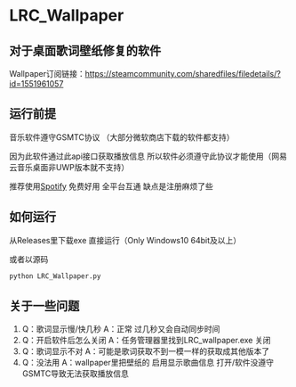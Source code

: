 # LRC_Wallpaper

## 对于桌面歌词壁纸修复的软件
Wallpaper订阅链接：https://steamcommunity.com/sharedfiles/filedetails/?id=1551961057

## 运行前提
音乐软件遵守GSMTC协议 （大部分微软商店下载的软件都支持）

因为此软件通过此api接口获取播放信息 所以软件必须遵守此协议才能使用（网易云音乐桌面非UWP版本就不支持）

推荐使用[Spotify](https://www.spotify.com/sg-zh/download/windows/)  免费好用 全平台互通 缺点是注册麻烦了些

## 如何运行
从Releases里下载exe 直接运行（Only Windows10 64bit及以上）

或者以源码

```cmd
python LRC_Wallpaper.py
```

## 关于一些问题
1. Q：歌词显示慢/快几秒
A：正常 过几秒又会自动同步时间
2. Q：开启软件后怎么关闭
A：任务管理器里找到LRC_wallpaper.exe 关闭
4. Q：歌词显示不对
A：可能是歌词获取不到一模一样的获取成其他版本了
5. Q：没法用
A：wallpaper里把壁纸的 启用显示歌曲信息 打开/软件没遵守GSMTC导致无法获取播放信息
